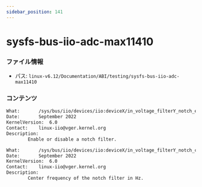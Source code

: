 ```yaml
---
sidebar_position: 141
---
```

# sysfs-bus-iio-adc-max11410

### ファイル情報

- パス: `linux-v6.12/Documentation/ABI/testing/sysfs-bus-iio-adc-max11410`

### コンテンツ

```txt
What:		/sys/bus/iio/devices/iio:deviceX/in_voltage_filterY_notch_en
Date:		September 2022
KernelVersion:  6.0
Contact:	linux-iio@vger.kernel.org
Description:
		Enable or disable a notch filter.

What:		/sys/bus/iio/devices/iio:deviceX/in_voltage_filterY_notch_center
Date:		September 2022
KernelVersion:  6.0
Contact:	linux-iio@vger.kernel.org
Description:
		Center frequency of the notch filter in Hz.

```
